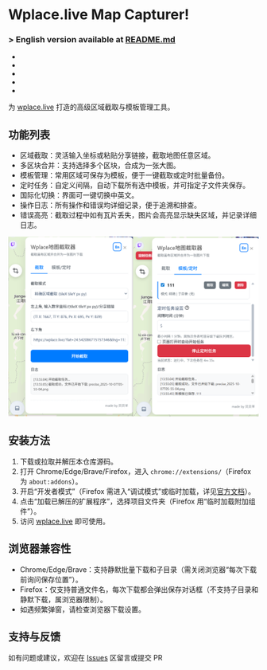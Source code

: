 # Wplace.live Map Capturer!


### > English version available at [README.md](./README-en.md)
- 
- 
- 
- 
- 
为 [wplace.live](https://wplace.live) 打造的高级区域截取与模板管理工具。

## 功能列表

- 区域截取：灵活输入坐标或粘贴分享链接，截取地图任意区域。
- 多区块合并：支持选择多个区块，合成为一张大图。
- 模板管理：常用区域可保存为模板，便于一键截取或定时批量备份。
- 定时任务：自定义间隔，自动下载所有选中模板，并可指定子文件夹保存。
- 国际化切换：界面可一键切换中英文。
- 操作日志：所有操作和错误均详细记录，便于追溯和排查。
- 错误高亮：截取过程中如有瓦片丢失，图片会高亮显示缺失区域，并记录详细日志。



![Snipaste_2025-10-06_15-14-15](./Snipaste_2025-10-07_14-18-43.png)

## 安装方法

1. 下载或拉取并解压本仓库源码。
2. 打开 Chrome/Edge/Brave/Firefox，进入 `chrome://extensions/`（Firefox 为 `about:addons`）。
3. 开启“开发者模式”（Firefox 需进入“调试模式”或临时加载，详见[官方文档](https://extensionworkshop.com/documentation/develop/temporary-install-a-debug-addon/)）。
4. 点击“加载已解压的扩展程序”，选择项目文件夹（Firefox 用“临时加载附加组件”）。
5. 访问 [wplace.live](https://wplace.live/) 即可使用。

## 浏览器兼容性

- Chrome/Edge/Brave：支持静默批量下载和子目录（需关闭浏览器“每次下载前询问保存位置”）。
- Firefox：仅支持普通文件名，每次下载都会弹出保存对话框（不支持子目录和静默下载，属浏览器限制）。
- 如遇频繁弹窗，请检查浏览器下载设置。

## 支持与反馈

如有问题或建议，欢迎在 [Issues](https://github.com/Beibeisheep/Wplace-Map-Capturer/issues) 区留言或提交 PR
